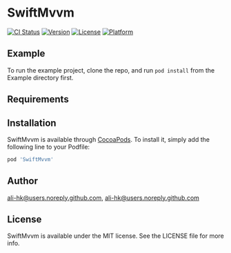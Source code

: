 # SwiftMvvm

[![CI Status](https://img.shields.io/travis/ali-hk@users.noreply.github.com/SwiftMvvm.svg?style=flat)](https://travis-ci.org/ali-hk@users.noreply.github.com/SwiftMvvm)
[![Version](https://img.shields.io/cocoapods/v/SwiftMvvm.svg?style=flat)](https://cocoapods.org/pods/SwiftMvvm)
[![License](https://img.shields.io/cocoapods/l/SwiftMvvm.svg?style=flat)](https://cocoapods.org/pods/SwiftMvvm)
[![Platform](https://img.shields.io/cocoapods/p/SwiftMvvm.svg?style=flat)](https://cocoapods.org/pods/SwiftMvvm)

## Example

To run the example project, clone the repo, and run `pod install` from the Example directory first.

## Requirements

## Installation

SwiftMvvm is available through [CocoaPods](https://cocoapods.org). To install
it, simply add the following line to your Podfile:

```ruby
pod 'SwiftMvvm'
```

## Author

ali-hk@users.noreply.github.com, ali-hk@users.noreply.github.com

## License

SwiftMvvm is available under the MIT license. See the LICENSE file for more info.
